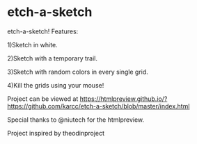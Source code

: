 ﻿# etch-a-sketch
etch-a-sketch!
Features:

1)Sketch in white.

2)Sketch with a temporary trail.

3)Sketch with random colors in every single grid.

4)Kill the grids using your mouse!


Project can be viewed at https://htmlpreview.github.io/?https://github.com/karcc/etch-a-sketch/blob/master/index.html

Special thanks to @niutech for the htmlpreview.

Project inspired by theodinproject

